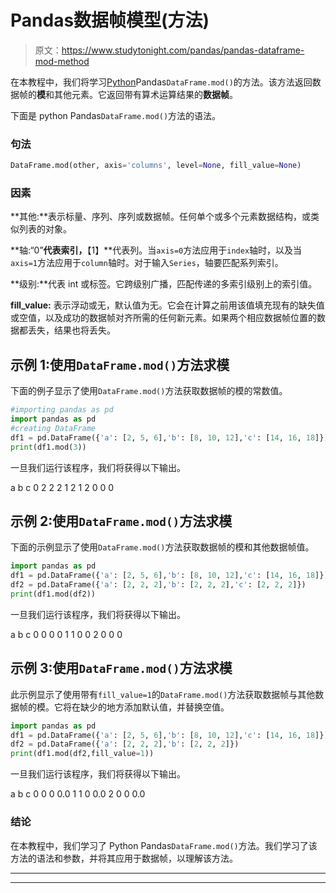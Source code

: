 # Pandas数据帧模型(方法)

> 原文：<https://www.studytonight.com/pandas/pandas-dataframe-mod-method>

在本教程中，我们将学习[Python](https://www.studytonight.com/python/getting-started-with-python)Pandas`DataFrame.mod()`的方法。该方法返回数据帧的**模**和其他元素。它返回带有算术运算结果的**数据帧**。

下面是 python Pandas`DataFrame.mod()`方法的语法。

### 句法

```py
DataFrame.mod(other, axis='columns', level=None, fill_value=None)
```

### 因素

**其他:**表示标量、序列、序列或数据帧。任何单个或多个元素数据结构，或类似列表的对象。

**轴:“0”**代表索引，**【1】**代表列。当`axis=0`方法应用于`index`轴时，以及当`axis=1`方法应用于`column`轴时。对于输入`Series`，轴要匹配系列索引。

**级别:**代表 int 或标签。它跨级别广播，匹配传递的多索引级别上的索引值。

**fill_value:** 表示浮动或无，默认值为无。它会在计算之前用该值填充现有的缺失值或空值，以及成功的数据帧对齐所需的任何新元素。如果两个相应数据帧位置的数据都丢失，结果也将丢失。

## 示例 1:使用`DataFrame.mod()`方法求模

下面的例子显示了使用`DataFrame.mod()`方法获取数据帧的模的常数值。

```py
#importing pandas as pd
import pandas as pd
#creating DataFrame
df1 = pd.DataFrame({'a': [2, 5, 6],'b': [8, 10, 12],'c': [14, 16, 18]})
print(df1.mod(3))
```

一旦我们运行该程序，我们将获得以下输出。

a b c
0 2 2 2
1 2 1
2 0 0 0

## 示例 2:使用`DataFrame.mod()`方法求模

下面的示例显示了使用`DataFrame.mod()`方法获取数据帧的模和其他数据帧值。

```py
import pandas as pd
df1 = pd.DataFrame({'a': [2, 5, 6],'b': [8, 10, 12],'c': [14, 16, 18]})
df2 = pd.DataFrame({'a': [2, 2, 2],'b': [2, 2, 2],'c': [2, 2, 2]})
print(df1.mod(df2))
```

一旦我们运行该程序，我们将获得以下输出。

a b c
0 0 0 0
1 1 0 0
2 0 0 0

## 示例 3:使用`DataFrame.mod()`方法求模

此示例显示了使用带有`fill_value=1`的`DataFrame.mod()`方法获取数据帧与其他数据帧的模。它将在缺少的地方添加默认值，并替换空值。

```py
import pandas as pd
df1 = pd.DataFrame({'a': [2, 5, 6],'b': [8, 10, 12],'c': [14, 16, 18]})
df2 = pd.DataFrame({'a': [2, 2, 2],'b': [2, 2, 2]})
print(df1.mod(df2,fill_value=1))
```

一旦我们运行该程序，我们将获得以下输出。

a b c
0 0 0 0.0
1 1 0 0.0
2 0 0 0.0

### 结论

在本教程中，我们学习了 Python Pandas`DataFrame.mod()`方法。我们学习了该方法的语法和参数，并将其应用于数据帧，以理解该方法。

* * *

* * *